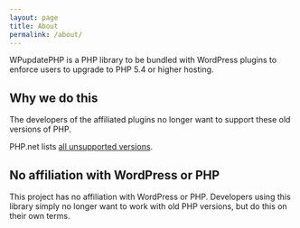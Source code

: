 ```yaml
---
layout: page
title: About
permalink: /about/
---
```


WPupdatePHP is a PHP library to be bundled with WordPress plugins to enforce users to upgrade to PHP 5.4 or higher hosting.

## Why we do this
The developers of the affiliated plugins no longer want to support these old versions of PHP.

PHP.net lists <a href="http://php.net/eol.php">all unsupported versions</a>.

## No affiliation with WordPress or PHP
This project has no affiliation with WordPress or PHP. Developers using this library simply no longer want to work with old PHP versions, but do this on their own terms.